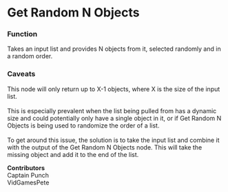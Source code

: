 # Get Random N Objects

### Function

Takes an input list and provides N objects from it, selected randomly and in a random order.

### Caveats

This node will only return up to X-1 objects, where X is the size of the input list. \
\
This is especially prevalent when the list being pulled from has a dynamic size and could potentially only have a single object in it, or if Get Random N Objects is being used to randomize the order of a list.\
\
To get around this issue, the solution is to take the input list and combine it with the output of the Get Random N Objects node. This will take the missing object and add it to the end of the list.

**Contributors**\
Captain Punch\
VidGamesPete
